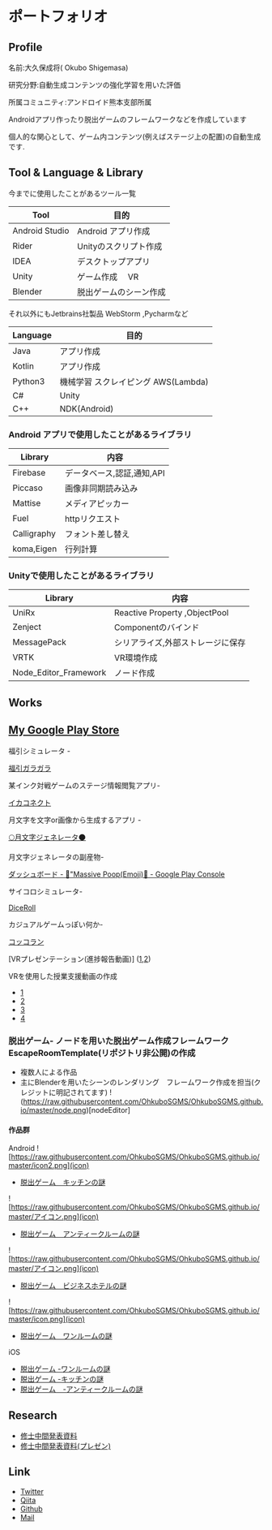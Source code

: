 # ポートフォリオ

## Profile

名前:大久保成将( Okubo Shigemasa)

研究分野:自動生成コンテンツの強化学習を用いた評価 

所属コミュニティ:アンドロイド熊本支部所属


Androidアプリ作ったり脱出ゲームのフレームワークなどを作成しています

個人的な関心として、ゲーム内コンテンツ(例えばステージ上の配置)の自動生成です.

## Tool & Language & Library
今までに使用したことがあるツール一覧

| Tool| 目的|
|-----|-----|
| Android Studio| Android アプリ作成|
| Rider| Unityのスクリプト作成|
| IDEA | デスクトップアプリ|
| Unity | ゲーム作成　 VR|
|Blender | 脱出ゲームのシーン作成|

それ以外にもJetbrains社製品 WebStorm ,Pycharmなど

| Language| 目的  |
|-----    |-----|
| Java    |アプリ作成 | 
| Kotlin  | アプリ作成 | 
| Python3  | 機械学習 スクレイピング AWS(Lambda) | 
| C#      | Unity |  
| C++ | NDK(Android) | 


### Android アプリで使用したことがあるライブラリ
| Library| 内容  |
|-----    |-----|
| Firebase|データベース,認証,通知,API | 
| Piccaso | 画像非同期読み込み|
| Mattise | メディアピッカー|
| Fuel | httpリクエスト|
| Calligraphy| フォント差し替え|
| koma,Eigen | 行列計算|


### Unityで使用したことがあるライブラリ
| Library| 内容  |
|-----    |-----|
| UniRx |   Reactive Property ,ObjectPool|
| Zenject | Componentのバインド|
| MessagePack | シリアライズ,外部ストレージに保存|
| VRTK | VR環境作成|
|Node_Editor_Framework|ノード作成|



## Works

 [My Google Play Store](https://play.google.com/store/apps/developer?id=UsaOS.dev)
 ---
 
 福引シミュレータ -
 
[福引ガラガラ ](https://play.google.com/store/apps/details?id=com.os.fukubiki)


某インク対戦ゲームのステージ情報閲覧アプリ-

[イカコネクト](https://play.google.com/store/apps/details?id=tech.homura.splatoon2)

月文字を文字or画像から生成するアプリ -

[🌕月文字ジェネレータ🌑  ](https://play.google.com/store/apps/details?id=homura.tech.luanagenerator)

月文字ジェネレータの副産物-

[ダッシュボード \- 💩"Massive Poop\(Emoji\)🚽 \- Google Play Console](https://play.google.com/apps/publish/?account=6712106957924985223#AppDashboardPlace:p=tech.homura.massivepoo&appid=4973491633390399703)

サイコロシミュレータ-

[DiceRoll ](https://play.google.com/store/apps/details?id=tech.homura.diceroll)

カジュアルゲームっぽい何か-

[コッコラン ](https://play.google.com/store/apps/details?id=com.homura.chickenrun)

[VRプレゼンテーション(進捗報告動画)] ([1](https://youtu.be/Efpo7ZptMwo),[2](https://youtu.be/XfcbuniaXjA))

VRを使用した授業支援動画の作成

* [1](https://youtu.be/k2VhzwQGtNg)
* [2](https://youtu.be/_K5nKD80lJg)
* [3](https://youtu.be/4UMRNHPYWd0)
* [4](https://youtu.be/bVSbvMSNE8A)




### 脱出ゲーム- ノードを用いた脱出ゲーム作成フレームワークEscapeRoomTemplate(リポジトリ非公開)の作成
 
* 複数人による作品 
* 主にBlenderを用いたシーンのレンダリング　フレームワーク作成を担当(クレジットに明記されてます)
 !(https://raw.githubusercontent.com/OhkuboSGMS/OhkuboSGMS.github.io/master/node.png)[nodeEditor]

#### 作品群

 Android 
 ![https://raw.githubusercontent.com/OhkuboSGMS/OhkuboSGMS.github.io/master/icon2.png](icon)
* [脱出ゲーム　キッチンの謎 ](https://play.google.com/store/apps/details?id=tech.homura.escape_kitchen)

![https://raw.githubusercontent.com/OhkuboSGMS/OhkuboSGMS.github.io/master/アイコン.png](icon)
* [脱出ゲーム　アンティークルームの謎 ](https://play.google.com/store/apps/details?id=tech.homura.escape_europeanroom)

![https://raw.githubusercontent.com/OhkuboSGMS/OhkuboSGMS.github.io/master/アイコン.png](icon)
* [脱出ゲーム　ビジネスホテルの謎 ](https://play.google.com/store/apps/details?id=tech.homura.escape_hotel)

 ![https://raw.githubusercontent.com/OhkuboSGMS/OhkuboSGMS.github.io/master/icon.png](icon)
* [脱出ゲーム　ワンルームの謎 ](https://play.google.com/store/apps/details?id=tech.homura.escape_oneroom)

iOS

 * [‎脱出ゲーム -ワンルームの謎](https://itunes.apple.com/jp/app//id1410037838)
 * [‎脱出ゲーム -キッチンの謎](https://itunes.apple.com/jp/app//id1435888487?mt=8)
 * [‎脱出ゲーム　-アンティークルームの謎](https://itunes.apple.com/jp/app//id1443984065)
 
 
## Research

* [修士中間発表資料](https://drive.google.com/open?id=1Eqo5tvigb9c4ZLcq_2Fx0XwXe-dDYey3)
* [修士中間発表資料(プレゼン)](https://docs.google.com/presentation/d/1yaGm_cpEGe0w5aec0mvPp8Cv1Hi1Y-oLrEKhIIAqIKM/edit?usp=sharing)

## Link

* [Twitter](https://twitter.com/Alt_Shift_N)
* [Qiita](https://qiita.com/Alt_Shift_N)
* [Github](https://github.com/OhkuboSGMS)
* [Mail](mailto:ginger.os777146th@gmail.com)
